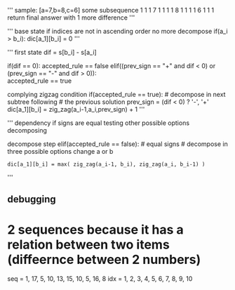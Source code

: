 '''
sample:
[a=7,b=8,c=6] some subsequence 
1 1 1 7 1 1 1 1 8 1 1 1 1 6 1 1 1
return final answer with 1 more difference
'''

'''
base state
if indices are not in ascending order
no more decompose
if(a_i > b_i):
    dic[a_1][b_i] = 0
'''

'''
first state
dif = s[b_i] - s[a_i]

if(dif == 0):
    accepted_rule == false
elif((prev_sign == "+" and dif < 0) or (prev_sign == "-" and dif > 0)):    
    accepted_rule == true


complying zigzag condition
if(accepted_rule == true):
    # decompose in next subtree following 
    # the previous solution
    prev_sign = (dif < 0) ? '-', '+'
    dic[a_1][b_i] = zig_zag(a_i-1,a_i,prev_sign) + 1
'''

'''
dependency
if signs are equal testing other possible options
decomposing

decompose step
elif(accepted_rule == false):
    # equal signs 
    # decompose in three possible options
    change a or b
    
    dic[a_1][b_i] = max( zig_zag(a_i-1, b_i), zig_zag(a_i, b_i-1) )
'''

## debugging
# 2 sequences because it has a relation between two items (diffeernce between 2 numbers)
seq = 1, 17, 5, 10, 13, 15, 10, 5, 16, 8
idx = 1, 2,  3, 4,  5,  6,  7,  8, 9,  10